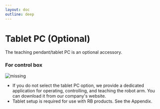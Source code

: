 ```yaml
---
layout: doc
outline: deep
---
```


# Tablet PC (Optional)

The teaching pendant/tablet PC is an optional accessory.

### For control box

![missing](/manual/common/product_introduction/5.png)

- If you do not select the tablet PC option, we provide a dedicated application for operating, controlling, and teaching the robot arm. You can download it from our company's website.
- Tablet setup is required for use with RB products. See the Appendix.
